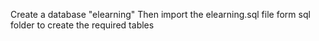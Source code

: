 Create a database "elearning"
Then import the elearning.sql file form sql folder to create the required tables
